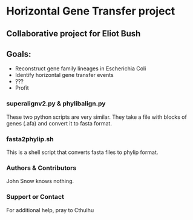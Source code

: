 # Horizontal Gene Transfer project
## Collaborative project for Eliot Bush

## Goals:  
+ Reconstruct gene family lineages in Escherichia Coli
+ Identify horizontal gene transfer events
+ ???
+ Profit

### superalignv2.py & phylibalign.py  

These two python scripts are very similar.  They take a file with blocks of genes (.afa) and convert it to
fasta format.

### fasta2phylip.sh  

This is a shell script that converts fasta files to phylip format.


### Authors & Contributors

John Snow knows nothing.

### Support or Contact

For additional help, pray to Cthulhu
